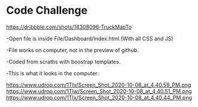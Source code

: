 # Code Challenge
 https://dribbble.com/shots/14308096-TruckMapTo 
 
 -Open file is inside File/Dashboard/Index.html.(With all CSS and JS)
 
-File works on computer, not in the preview of github.

-Coded from scraths with boostrap templates.

-This is what it looks in the computer:

https://www.udrop.com/1TIv/Screen_Shot_2020-10-08_at_4.40.59_PM.png 
https://www.udrop.com/1TIw/Screen_Shot_2020-10-08_at_4.40.51_PM.png 
https://www.udrop.com/1TIx/Screen_Shot_2020-10-08_at_4.40.44_PM.png

